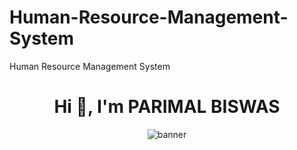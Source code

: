 # Human-Resource-Management-System
Human Resource Management System

<center>
<h1 align="center">Hi 👋, I'm PARIMAL BISWAS</h1>
<img src='https://miro.medium.com/max/640/1*FVSOEimre8H3Tyt32INrYQ.png' alt='banner' />



</center>

